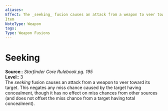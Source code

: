 ```yaml
---
aliases: 
Effect: The _seeking_ fusion causes an attack from a weapon to veer toward its target. This negates any miss chance caused by the target having concealment, though it has no effect on miss chances from other sources (and does not offset the miss chance from a target having total concealment).
Item
NoteType: Weapon
tags: 
Type: Weapon Fusions
---
```


# Seeking

**Source**:: _Starfinder Core Rulebook pg. 195_  
**Level**:: 3  
The _seeking_ fusion causes an attack from a weapon to veer toward its target. This negates any miss chance caused by the target having concealment, though it has no effect on miss chances from other sources (and does not offset the miss chance from a target having total concealment).
